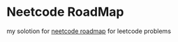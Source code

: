 # Neetcode RoadMap
my solotion for [neetcode roadmap](https://neetcode.io/roadmap) for leetcode problems 
